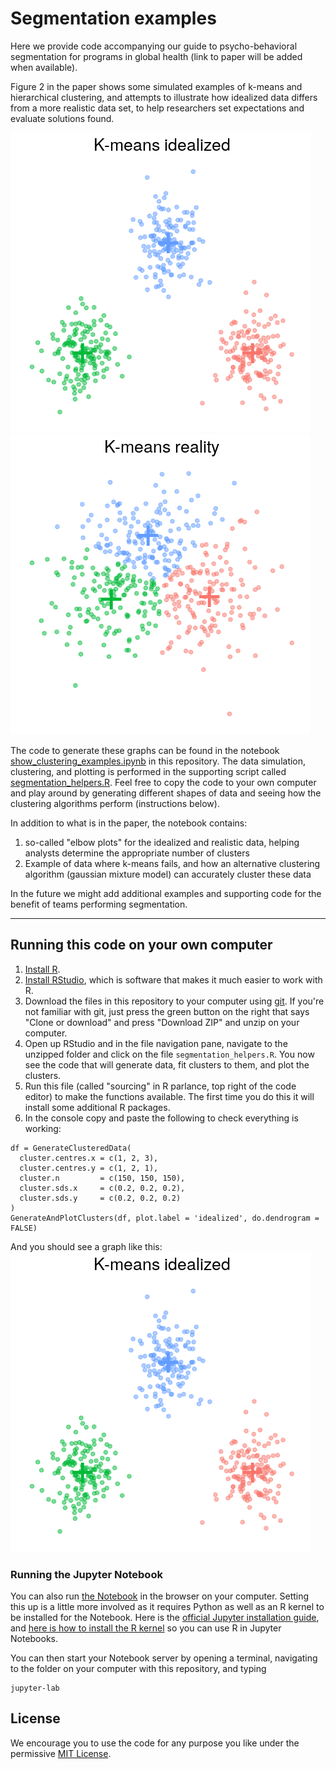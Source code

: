 # Segmentation examples
Here we provide code accompanying our guide to psycho-behavioral segmentation for programs in global health (link to paper will be added when available). 

Figure 2 in the paper shows some simulated examples of k-means and hierarchical clustering, and attempts to illustrate how idealized data differs from a more realistic data set, to help researchers set expectations and evaluate solutions found. 

![Idealized segmentation](.static_images/kmeans_idealized.png)
![Idealized segmentation](.static_images/kmeans_realistic.png)

The code to generate these graphs can be found in the notebook [show_clustering_examples.ipynb](show_clustering_examples.ipynb) in this repository. The data simulation, clustering, and plotting is performed in the supporting script called [segmentation_helpers.R](segmentation_helpers.R). Feel free to copy the code to your own computer and play around by generating different shapes of data and seeing how the clustering algorithms perform (instructions below).

In addition to what is in the paper, the notebook contains:

1. so-called "elbow plots" for the idealized and realistic data, helping analysts determine the appropriate number of clusters
1. Example of data where k-means fails, and how an alternative clustering algorithm (gaussian mixture model) can accurately cluster these data

In the future we might add additional examples and supporting code for the benefit of teams performing segmentation. 

---

## Running this code on your own computer

1. [Install R](https://cran.rstudio.com/).
1. [Install RStudio](https://www.rstudio.com/products/rstudio/download/), which is software that makes it much easier to work with R.
1. Download the files in this repository to your computer using [git](https://guides.github.com/introduction/git-handbook/#basic-git). If you're not familiar with git, just press the green button on the right that says "Clone or download" and press "Download ZIP" and unzip on your computer.
1. Open up RStudio  and in the file navigation pane, navigate to the unzipped folder and click on the file `segmentation_helpers.R`. You now see the code that will generate data, fit clusters to them, and plot the clusters.
1. Run this file (called "sourcing" in R parlance, top right of the code editor) to make the functions available. The first time you do this it will install some additional R packages.
1. In the console copy and paste the following to check everything is working:

```
df = GenerateClusteredData(
  cluster.centres.x = c(1, 2, 3),
  cluster.centres.y = c(1, 2, 1),
  cluster.n         = c(150, 150, 150),
  cluster.sds.x     = c(0.2, 0.2, 0.2),
  cluster.sds.y     = c(0.2, 0.2, 0.2)
)
GenerateAndPlotClusters(df, plot.label = 'idealized', do.dendrogram = FALSE)
```

And you should see a graph like this:
![Idealized segmentation](.static_images/kmeans_idealized.png)

### Running the Jupyter Notebook
You can also run [the Notebook](show_clustering_examples.ipynb) in the browser on your computer. Setting this up is a little more involved as it requires Python as well as an R kernel to be installed for the Notebook. Here is the [official Jupyter installation guide](https://jupyter.org/install), and [here is how to install the R kernel](https://irkernel.github.io/installation/) so you can use R in Jupyter Notebooks.

You can then start your Notebook server by opening a terminal, navigating to the folder on your computer with this repository, and typing

```
jupyter-lab
```

## License
We encourage you to use the code for any purpose you like under the permissive [MIT License](http://mit-license.org). 
